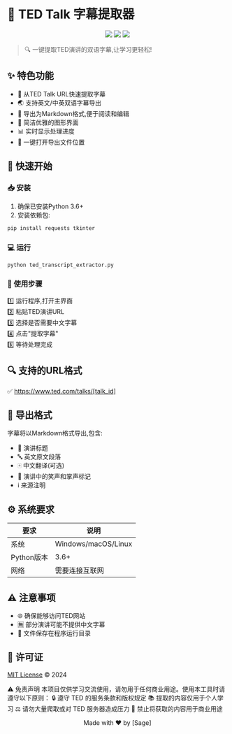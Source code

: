 # 🎯 TED Talk 字幕提取器 

<p align="center">
  <img src="https://img.shields.io/badge/Python-3.6+-blue.svg">
  <img src="https://img.shields.io/badge/License-MIT-yellow.svg">
  <img src="https://img.shields.io/badge/Platform-Windows|MacOS|Linux-green.svg">
</p>

> 🔍 一键提取TED演讲的双语字幕,让学习更轻松! 

## ✨ 特色功能

- 🚀 从TED Talk URL快速提取字幕
- 🌏 支持英文/中英双语字幕导出
- 📝 导出为Markdown格式,便于阅读和编辑
- 🎨 简洁优雅的图形界面
- 📊 实时显示处理进度
- 📂 一键打开导出文件位置

## 🚀 快速开始

### 📥 安装

1. 确保已安装Python 3.6+
2. 安装依赖包:
```bash
pip install requests tkinter
```
### 💻 运行
```bash
python ted_transcript_extractor.py
```

### 📖 使用步骤

1️⃣ 运行程序,打开主界面  
2️⃣ 粘贴TED演讲URL  
3️⃣ 选择是否需要中文字幕  
4️⃣ 点击"提取字幕"  
5️⃣ 等待处理完成  

## 🔍 支持的URL格式
✅ https://www.ted.com/talks/[talk_id]


## 📄 导出格式

字幕将以Markdown格式导出,包含:
- 📌 演讲标题
- 🔤 英文原文段落
- 🀄 中文翻译(可选)
- 👏 演讲中的笑声和掌声标记
- ℹ️ 来源注明

## ⚙️ 系统要求

| 要求 | 说明 |
|------|------|
| 系统 | Windows/macOS/Linux |
| Python版本 | 3.6+ |
| 网络 | 需要连接互联网 |

## ⚠️ 注意事项

- 🌐 确保能够访问TED网站
- 🈚 部分演讲可能不提供中文字幕
- 💾 文件保存在程序运行目录


## 📜 许可证

[MIT License](LICENSE) © 2024

⚠️ 免责声明
本项目仅供学习交流使用，请勿用于任何商业用途。使用本工具时请遵守以下原则：
🔒 遵守 TED 的服务条款和版权规定
📚 提取的内容仅用于个人学习
⚖️ 请勿大量爬取或对 TED 服务器造成压力
🚫 禁止将获取的内容用于商业用途


<p align="center">Made with ❤️ by [Sage]</p>
